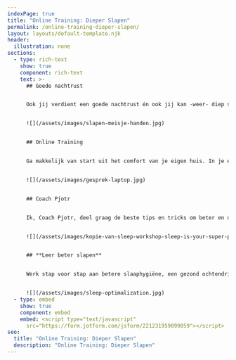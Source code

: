 ```yaml
---
indexPage: true
title: "Online Training: Dieper Slapen"
permalink: /online-training-dieper-slapen/
layout: layouts/default-template.njk
header:
  illustration: none
sections:
  - type: rich-text
    show: true
    component: rich-text
    text: >-
      ## Goede nachtrust


      Ook jij verdient een goede nachtrust én ook jij kan -weer- diep slapen. Maak een einde aan slapeloze nachten én begin de dag weer met energie. 


      ![](/assets/images/slapen-meisje-handen.jpg)


      ## Online Training


      Ga makkelijk van start uit het comfort van je eigen huis. In je eigen leeromgeving kan je op je eigen tempo stappen maken. 


      ![](/assets/images/gesprek-laptop.jpg)


      ## Coach Pjotr


      Ik, Coach Pjotr, deel graag de beste tips en tricks om beter en dieper te slapen. Je ontvangt iedere dag een nieuwe video met tips die jij direct kan toepassen. 


      ![](/assets/images/kopie-van-sleep-workshop-sleep-is-your-super-poer-presentatie-169-1-.png)


      ## **Leer beter slapen**


      Werk stap voor stap aan betere slaaphygiëne, een gezond ochtendritueel én creëer je eigen droombed.   


      ![](/assets/images/sleep-optimalization.jpg)
  - type: embed
    show: true
    component: embed
    embed: <script type="text/javascript"
      src="https://form.jotform.com/jsform/221231959099059"></script>
seo:
  title: "Online Training: Dieper Slapen"
  description: "Online Training: Dieper Slapen"
---
```

